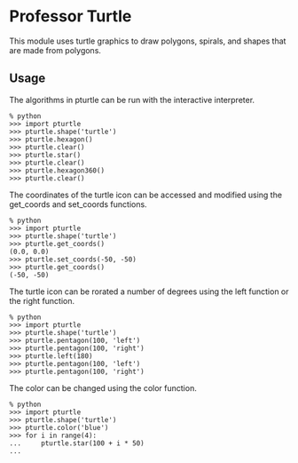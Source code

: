 # Professor Turtle

This module uses turtle graphics to draw polygons, spirals, and shapes that are made from polygons.

## Usage

The algorithms in pturtle can be run with the interactive interpreter.

    % python
    >>> import pturtle
    >>> pturtle.shape('turtle')
    >>> pturtle.hexagon()
    >>> pturtle.clear()
    >>> pturtle.star()
    >>> pturtle.clear()
    >>> pturtle.hexagon360()
    >>> pturtle.clear()

The coordinates of the turtle icon can be accessed and modified using the get_coords and set_coords functions.

    % python
    >>> import pturtle
    >>> pturtle.shape('turtle')
    >>> pturtle.get_coords()
    (0.0, 0.0)
    >>> pturtle.set_coords(-50, -50)
    >>> pturtle.get_coords()
    (-50, -50)

The turtle icon can be rorated a number of degrees using the left function or the right function.

    % python
    >>> import pturtle
    >>> pturtle.shape('turtle')
    >>> pturtle.pentagon(100, 'left')
    >>> pturtle.pentagon(100, 'right')
    >>> pturtle.left(180)
    >>> pturtle.pentagon(100, 'left')
    >>> pturtle.pentagon(100, 'right')

The color can be changed using the color function.

    % python
    >>> import pturtle
    >>> pturtle.shape('turtle')
    >>> pturtle.color('blue')
    >>> for i in range(4):
    ...     pturtle.star(100 + i * 50)
    ...